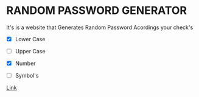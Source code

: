 # RANDOM PASSWORD GENERATOR 
It's is a website that Generates Random Password Acordings your check's 
- [x] Lower Case
- [ ] Upper Case
- [x] Number
- [ ] Symbol's



[Link](https://vedantxtrem.github.io/Random_password_gen/)
